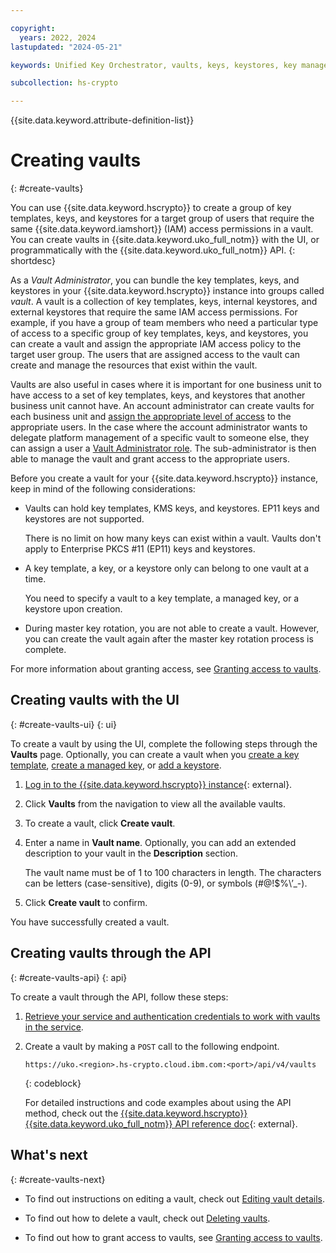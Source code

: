 ```yaml
---

copyright:
  years: 2022, 2024
lastupdated: "2024-05-21"

keywords: Unified Key Orchestrator, vaults, keys, keystores, key management, UKO

subcollection: hs-crypto

---
```


{{site.data.keyword.attribute-definition-list}}





# Creating vaults
{: #create-vaults}

You can use {{site.data.keyword.hscrypto}} to create a group of key templates, keys, and keystores for a target group of users that require the same {{site.data.keyword.iamshort}} (IAM) access permissions in a vault. You can create vaults in {{site.data.keyword.uko_full_notm}} with the UI, or programmatically with the {{site.data.keyword.uko_full_notm}} API.
{: shortdesc}

As a _Vault Administrator_, you can bundle the key templates, keys, and keystores in your {{site.data.keyword.hscrypto}} instance into groups called _vault_. A vault is a collection of key templates, keys, internal keystores, and external keystores that require the same IAM access permissions. For example, if you have a group of team members who need a particular type of access to a specific group of key templates, keys, and keystores, you can create a vault and assign the appropriate IAM access policy to the target user group. The users that are assigned access to the vault can create and manage the resources that exist within the vault.

Vaults are also useful in cases where it is important for one business unit to have access to a set of key templates, keys, and keystores that another business unit cannot have. An account administrator can create vaults for each business unit and [assign the appropriate level of access](/docs/hs-crypto?topic=hs-crypto-grant-access-vaults) to the appropriate users. In the case where the account administrator wants to delegate platform management of a specific vault to someone else, they can assign a user a [Vault Administrator role](/docs/hs-crypto?topic=hs-crypto-uko-manage-access#uko-service-access-roles). The sub-administrator is then able to manage the vault and grant access to the appropriate users.



Before you create a vault for your {{site.data.keyword.hscrypto}} instance, keep in mind of the following considerations:

- Vaults can hold key templates, KMS keys, and keystores. EP11 keys and keystores are not supported.

    There is no limit on how many keys can exist within a vault. Vaults don't apply to Enterprise PKCS #11 (EP11) keys and keystores. 

- A key template, a key, or a keystore only can belong to one vault at a time.

    You need to specify a vault to a key template, a managed key, or a keystore upon creation. 

- During master key rotation, you are not able to create a vault. However, you can create the vault again after the master key rotation process is complete. 

For more information about granting access, see [Granting access to vaults](/docs/hs-crypto?topic=hs-crypto-grant-access-vaults).


## Creating vaults with the UI
{: #create-vaults-ui}
{: ui}

To create a vault by using the UI, complete the following steps through the **Vaults** page. Optionally, you can create a vault when you [create a key template](/docs/hs-crypto?topic=hs-crypto-create-template), [create a managed key](/docs/hs-crypto?topic=hs-crypto-create-managed-keys), or [add a keystore](/docs/hs-crypto?topic=hs-crypto-create-internal-keystores).


1. [Log in to the {{site.data.keyword.hscrypto}} instance](https://cloud.ibm.com/login){: external}.
1. Click **Vaults** from the navigation to view all the available vaults.
1. To create a vault, click **Create vault**.
1. Enter a name in **Vault name**. Optionally, you can add an extended description to your vault in the **Description** section.
  
    The vault name must be of 1 to 100 characters in length. The characters can be letters (case-sensitive), digits (0-9), or symbols (#@!$%\’_-). 
  
1. Click **Create vault** to confirm.

You have successfully created a vault. 

## Creating vaults through the API
{: #create-vaults-api}
{: api}

To create a vault through the API, follow these steps:

1. [Retrieve your service and authentication credentials to work with vaults in the service](/docs/hs-crypto?topic=hs-crypto-set-up-uko-api).
2. Create a vault by making a `POST` call to the following endpoint.

    ```
    https://uko.<region>.hs-crypto.cloud.ibm.com:<port>/api/v4/vaults
    
    ```
    {: codeblock}

    For detailed instructions and code examples about using the API method, check out the [{{site.data.keyword.hscrypto}} {{site.data.keyword.uko_full_notm}} API reference doc](/apidocs/uko#create-vault){: external}.

## What's next
{: #create-vaults-next}

- To find out instructions on editing a vault, check out [Editing vault details](/docs/hs-crypto?topic=hs-crypto-edit-vaults).

- To find out how to delete a vault, check out [Deleting vaults](/docs/hs-crypto?topic=hs-crypto-delete-vaults).
  
- To find out how to grant access to vaults, see [Granting access to vaults](/docs/hs-crypto?topic=hs-crypto-grant-access-vaults).


